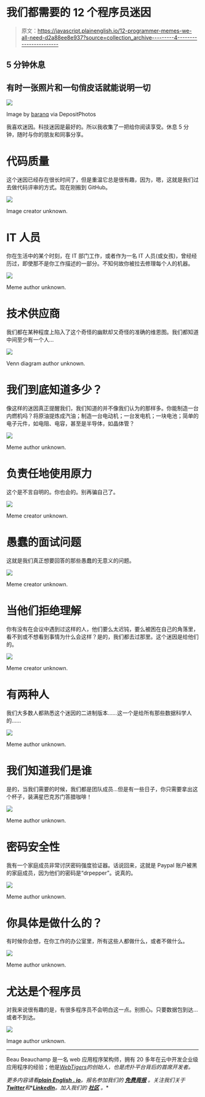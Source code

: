 # 我们都需要的 12 个程序员迷因

> 原文：<https://javascript.plainenglish.io/12-programmer-memes-we-all-need-d2a88ee8e937?source=collection_archive---------4----------------------->

## 5 分钟休息

## 有时一张照片和一句俏皮话就能说明一切

![](img/1707b538d04322aa4c4973cff37f1f30.png)

Image by [baranq](https://depositphotos.com/portfolio-1637787.html) via DepositPhotos

我喜欢迷因。科技迷因是最好的。所以我收集了一把给你阅读享受。休息 5 分钟，随时与你的朋友和同事分享。

# 代码质量

这个迷因已经存在很长时间了，但是重温它总是很有趣，因为，嗯，这就是我们过去做代码评审的方式。现在刚搬到 GitHub。

![](img/167279905512d4997c012f7b7f780436.png)

Image creator unknown.

# IT 人员

你在生活中的某个时刻，在 IT 部门工作，或者作为一名 IT 人员(或女孩)，曾经经历过，即使那不是你工作描述的一部分。不知何故你被拉去修理每个人的机器。

![](img/c9d26f946b865d3a2c24c6066ab2078a.png)

Meme author unknown.

# 技术供应商

我们都在某种程度上陷入了这个奇怪的幽默却又奇怪的准确的维恩图。我们都知道中间至少有一个人…

![](img/d26cbbc14a1f14cda4382717c83ef882.png)

Venn diagram author unknown.

# 我们到底知道多少？

像这样的迷因真正提醒我们，我们知道的并不像我们认为的那样多。你能制造一台内燃机吗？将原油提炼成汽油；制造一台电动机；一台发电机；一块电池；简单的电子元件，如电阻、电容，甚至是半导体，如晶体管？

![](img/8d0c9bd5a945ca5a682e56f957b515f4.png)

Meme author unknown.

# 负责任地使用原力

这个是不言自明的。你也会的。别再骗自己了。

![](img/209c89156e34b14d1efebb041246ebd8.png)

Meme creator unknown.

# 愚蠢的面试问题

这就是我们真正想要回答的那些愚蠢的无意义的问题。

![](img/bedb21c2f154a594614a4f15d9754239.png)

Meme creator unknown.

# 当他们拒绝理解

你有没有在会议中遇到过这样的人，他们要么太迟钝，要么被困在自己的角落里，看不到或不想看到事情为什么会这样？是的，我们都去过那里。这个迷因是给他们的。

![](img/54d11a0605b96186e60f2a7891c640bd.png)

Meme creator unknown.

# 有两种人

我们大多数人都熟悉这个迷因的二进制版本……这一个是给所有那些数据科学人的……

![](img/656bede1575e704c46aa0868c45929e2.png)

Meme author unknown.

# 我们知道我们是谁

是的，当我们需要的时候，我们都是团队成员…但是有一些日子，你只需要拿出这个杯子，装满星巴克苏门答腊咖啡！

![](img/8ff7cadb6efbf80f344d45ac57e2b627.png)

Meme author unknown.

# 密码安全性

我有一个家庭成员非常讨厌密码强度验证器。话说回来，这就是 Paypal 账户被黑的家庭成员，因为他们的密码是“drpepper”。说真的。

![](img/b2a62c6a1d58fd5dc8d26eb5d4fa7a82.png)

Meme author unknown.

# 你具体是做什么的？

有时候你会想，在你工作的办公室里，所有这些人都做什么，或者不做什么。

![](img/c9e3001f2a75e4f15c8a954ef4bd06ae.png)

Meme author unknown.

# 尤达是个程序员

对我来说很有趣的是，有很多程序员不会明白这一点。别担心。只要数据包到达…或者不到达。

![](img/204473adf13e515669332f68e63ca321.png)

Image author unknown.

____________________

Beau Beauchamp 是一名 web 应用程序架构师，拥有 20 多年在云中开发企业级应用程序的经验；他是[*WebTigers*](https://webtigers.com/)*的创始人，也是虎扑平台背后的首席开发者。*

*更多内容请看*[***plain English . io***](https://plainenglish.io/)*。报名参加我们的* [***免费周报***](http://newsletter.plainenglish.io/) *。关注我们关于*[***Twitter***](https://twitter.com/inPlainEngHQ)*和**[***LinkedIn***](https://www.linkedin.com/company/inplainenglish/)*。加入我们的* [***社区***](https://discord.gg/GtDtUAvyhW) *。**